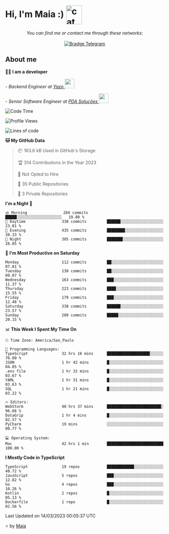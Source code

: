 <h1 align="left">Hi, I'm Maia :) 
<img src="https://emojis.slackmojis.com/emojis/images/1643509834/36299/black-cat.gif?1643509834" width="50" height="60" align="center"  alt="cat"/>
</h1>

<p align="center">
    <i>You can find me or contact me through these networks:</i>
    <br/><br/>
    <a href="https://t.me/mrootx" target="_blank">
        <img src="https://img.shields.io/badge/-Telegram-2CA5E0?logo=telegram&style=flat&logoColor=white" alt="Bradge Telegram" />
    </a>
</p>

## About me

:technologist: <strong>I am a developer</strong> <br>

<p><em> - Backend Engineer at <a href="https://yazo.com.br/">Yazo
</a><img src="https://media.giphy.com/media/WUlplcMpOCEmTGBtBW/giphy.gif" width="30"> 
</em></p>

<p><em> - Senior Software Engineer at <a href="https://pdasolucoes.com.br">PDA Soluções
</a><img src="https://media.giphy.com/media/WUlplcMpOCEmTGBtBW/giphy.gif" width="30"> 
</em></p>

<!--START_SECTION:waka-->
![Code Time](http://img.shields.io/badge/Code%20Time-1%2C759%20hrs%2054%20mins-blue)

![Profile Views](http://img.shields.io/badge/Profile%20Views-2-blue)

![Lines of code](https://img.shields.io/badge/From%20Hello%20World%20I%27ve%20Written-345.5%20thousand%20lines%20of%20code-blue)

**🐱 My GitHub Data** 

> 📦 163.6 kB Used in GitHub's Storage 
 > 
> 🏆 314 Contributions in the Year 2023
 > 
> 🚫 Not Opted to Hire
 > 
> 📜 35 Public Repositories 
 > 
> 🔑 3 Private Repositories 
 > 
**I'm a Night 🦉** 

```text
🌞 Morning                284 commits         █████░░░░░░░░░░░░░░░░░░░░   19.80 % 
🌆 Daytime                330 commits         ██████░░░░░░░░░░░░░░░░░░░   23.01 % 
🌃 Evening                435 commits         ████████░░░░░░░░░░░░░░░░░   30.33 % 
🌙 Night                  385 commits         ███████░░░░░░░░░░░░░░░░░░   26.85 % 
```
📅 **I'm Most Productive on Saturday** 

```text
Monday                   112 commits         ██░░░░░░░░░░░░░░░░░░░░░░░   07.81 % 
Tuesday                  130 commits         ██░░░░░░░░░░░░░░░░░░░░░░░   09.07 % 
Wednesday                163 commits         ███░░░░░░░░░░░░░░░░░░░░░░   11.37 % 
Thursday                 223 commits         ████░░░░░░░░░░░░░░░░░░░░░   15.55 % 
Friday                   179 commits         ███░░░░░░░░░░░░░░░░░░░░░░   12.48 % 
Saturday                 338 commits         ██████░░░░░░░░░░░░░░░░░░░   23.57 % 
Sunday                   289 commits         █████░░░░░░░░░░░░░░░░░░░░   20.15 % 
```


📊 **This Week I Spent My Time On** 

```text
🕑︎ Time Zone: America/Sao_Paulo

💬 Programming Languages: 
TypeScript               32 hrs 16 mins      ███████████████████░░░░░░   76.80 % 
JSON                     1 hr 42 mins        █░░░░░░░░░░░░░░░░░░░░░░░░   04.05 % 
.env file                1 hr 32 mins        █░░░░░░░░░░░░░░░░░░░░░░░░   03.67 % 
YAML                     1 hr 31 mins        █░░░░░░░░░░░░░░░░░░░░░░░░   03.63 % 
SQL                      1 hr 21 mins        █░░░░░░░░░░░░░░░░░░░░░░░░   03.22 % 

🔥 Editors: 
WebStorm                 40 hrs 37 mins      ████████████████████████░   96.66 % 
DataGrip                 1 hr 4 mins         █░░░░░░░░░░░░░░░░░░░░░░░░   02.57 % 
PyCharm                  19 mins             ░░░░░░░░░░░░░░░░░░░░░░░░░   00.77 % 

💻 Operating System: 
Mac                      42 hrs 1 min        █████████████████████████   100.00 % 
```

**I Mostly Code in TypeScript** 

```text
TypeScript               19 repos            ████████████░░░░░░░░░░░░░   48.72 % 
JavaScript               5 repos             ███░░░░░░░░░░░░░░░░░░░░░░   12.82 % 
Go                       4 repos             ███░░░░░░░░░░░░░░░░░░░░░░   10.26 % 
Kotlin                   2 repos             █░░░░░░░░░░░░░░░░░░░░░░░░   05.13 % 
Dockerfile               1 repo              █░░░░░░░░░░░░░░░░░░░░░░░░   02.56 % 
```




 Last Updated on 14/03/2023 00:05:37 UTC
<!--END_SECTION:waka-->

⭐️ by [Maia](https://github.com/gabrielmaialva33/)


